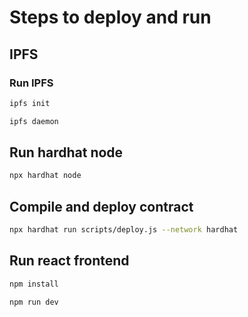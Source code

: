 # Steps to deploy and run
## IPFS
### Run IPFS
```bash
ipfs init
```
```bash
ipfs daemon
```
## Run hardhat node
```bash
npx hardhat node
```
## Compile and deploy contract
```bash
npx hardhat run scripts/deploy.js --network hardhat
```
## Run react frontend
```bash
npm install
```
```bash 
npm run dev
```

